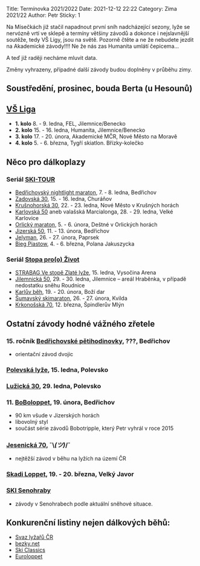 Title: Termínovka 2021/2022
Date: 2021-12-12 22:22
Category: Zima 2021/22
Author: Petr
Sticky: 1

Na Mísečkách již stačil napadnout první sníh nadcházející sezony, lyže se nervózně vrtí ve sklepě a termíny většiny závodů a dokonce i nejslavnější soutěže, tedy VŠ Ligy, jsou na světě. Pozorně čtěte a ne že nebudete jezdit na Akademické závody!!!! Ne že nás zas Humanita umlátí čepicema...

A teď již raději necháme mluvit data.

Změny vyhrazeny, případné další závody budou doplněny v průběhu zimy.

Soustředění, prosinec, bouda Berta (u Hesounů)
----------------------------------------------

[VŠ Liga](https://www.vs-liga.cz/)
---------------------------------

- **1. kolo** 8. - 9. ledna, FEL, Jilemnice/Benecko
- **2. kolo** 15. - 16. ledna, Humanita, Jilemnice/Benecko
- **3. kolo** 17. - 20. února, Akademické MČR, Nové Město na Moravě
- **4. kolo** 5. - 6. března, Tygří skiatlon. Břízky-kolečko

Něco pro dálkoplazy
-------------------

### Seriál [SKI-TOUR](https://www.ski-tour.cz/)

- [Bedřichovský nightlight maraton](https://www.ski-tour.cz/bedrichovsky-nlm/r2), 7. - 8. ledna, Bedřichov
- [Zadovská 30](https://www.ski-tour.cz/zadovska-30/r3), 15. - 16. ledna, Churáňov
- [Krušnohorská 30](https://www.ski-tour.cz/krusnohorska-30/r8), 22. - 23. ledna, Nové Město v Krušných horách
- [Karlovská 50](https://www.ski-tour.cz/karlovska-50/r1) aneb valašská Marcialonga, 28. - 29. ledna, Velké Karlovice
- [Orlický maraton](https://www.ski-tour.cz/orlicky-maraton/r4), 5. - 6. února, Deštné v Orlických horách
- [Jizerská 50](https://jiz50.cz), 11. - 13. února, Bedřichov
- [Jelyman](https://www.ski-tour.cz/jelyman/r6), 26. - 27. února, Paprsek
- [Bieg Piastow](https://www.ski-tour.cz/bieg-piastow/r7), 4. - 6. března, Polana Jakuszycka

### Seriál [Stopa pro(o) Život](https://www.stopaprozivot.cz/)

- [STRABAG Ve stopě Zlaté lyže](https://www.stopaprozivot.cz/ve-stope-zlate-lyze/), 15. ledna, Vysočina Arena
- [Jilemnická 50](https://www.stopaprozivot.cz/jilemnicka-50/), 29. - 30. ledna, Jilemnice – areál Hraběnka, v případě nedostatku sněhu Roudnice
- [Karlův běh](https://www.stopaprozivot.cz/karluv-beh/), 19. - 20. února, Boží dar
- [Šumavský skimaraton](https://www.stopaprozivot.cz/sumavsky-skimaraton/), 26. - 27. února, Kvilda
- [Krkonošská 70](https://www.stopaprozivot.cz/krkonosska-70/), 12. března, Špindlerův Mlýn

Ostatní závody hodné vážného zřetele
------------------------------------

### 15. ročník [Bedřichovské pětihodinovky](http://www.b5h.cz/), ???, Bedřichov

- orientační závod dvojic

### [Polevská lyže](https://skipolevsko.estranky.cz/), 15. ledna, Polevsko

### [Lužická 30](https://skipolevsko.estranky.cz/), 29. ledna, Polevsko

### 11. [BoBoloppet](https://www.boboloppet.com/boboloppet/), 19. února, Bedřichov

- 90 km všude v Jizerských horách
- libovolný styl
- součást série závodů Bobotripple, který Petr vyhrál v roce 2015

### [Jesenická 70](http://www.jesenicka70.cz/cz/), ¯\\_(ツ)_/¯

- nejtěžší závod v běhu na lyžích na území ČR

### [Skadi Loppet](https://www.skadi-loppet.de/en.html), 19. - 20. března, Velký Javor

### [SKI Senohraby](https://www.senohraby.cz/info-o-obci-1/ski-senohraby-1/)

- závody v Senohrabech podle aktuální sněhové situace.

Konkurenční listiny nejen dálkových běhů:
-----------------------------------------

- [Svaz lyžařů ČR](http://zavody.czech-ski.com/event/list)
- [bezky.net](https://bezky.net/kalendar)
- [Ski Classics](https://vismaskiclassics.com/)
- [Euroloppet](https://www.euroloppet.com/en.html)
